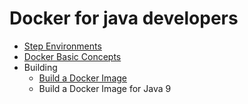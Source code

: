 # Docker for java developers  
- [Step Environments](7/1.md)  
- [Docker Basic Concepts](7/2.md)  
- Building
  - [Build a Docker Image](7/3.md)
  - Build a Docker Image for Java 9